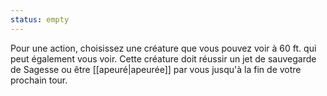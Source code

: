 ```yaml
---
status: empty
---
```

Pour une action, choisissez une créature que vous pouvez voir à 60 ft. qui peut également vous voir. Cette créature doit réussir un jet de sauvegarde de Sagesse ou être [[apeuré|apeurée]] par vous jusqu'à la fin de votre prochain tour.